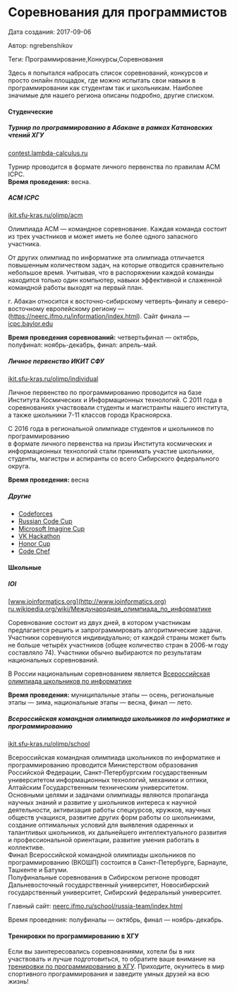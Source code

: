 # Соревнования для программистов

Дата создания: 2017-09-06

Автор: ngrebenshikov

Теги: Программирование,Конкурсы,Соревнования

Здесь я попытался набросать список соревнований, конкурсов и просто онлайн площадок, где можно испытать свои навыки в программировании как студентам так и школьникам. Наиболее значимые для нашего региона описаны подробно, другие списком.

#### Студенческие
  

##### Турнир по программированию в Абакане в рамках Катановских чтений ХГУ
[contest.lambda-calculus.ru](http://contest.lambda-calculus.ru)  
  
Турнир проводится в формате личного первенства по правилам ACM ICPC.  
**Время проведения:** весна.  
  

##### ACM ICPC
[ikit.sfu-kras.ru/olimp/acm](http://ikit.sfu-kras.ru/olimp/acm)  
  
Олимпиада ACM — командное соревнование. Каждая команда состоит из трех участников и может иметь не более одного запасного участника.  
  
От других олимпиад по информатике эта олимпиада отличается повышенным количеством задач, на которые отводится сравнительно небольшое время. Учитывая, что в распоряжении каждой команды находится только один компьютер, навыки эффективной и слаженной командной работы выходят на первый план.  
  
г. Абакан относится к восточно-сибирскому четверть-финалу и северо-восточному европейскому региону — (https://neerc.ifmo.ru/information/index.html). Сайт финала — [icpc.baylor.edu](https://icpc.baylor.edu)  
  
**Время проведения соревнований:** четвертьфинал — октябрь, полуфинал: ноябрь-декабрь, финал: апрель-май.  
  

##### Личное первенство ИКИТ СФУ
[ikit.sfu-kras.ru/olimp/individual](http://ikit.sfu-kras.ru/olimp/individual)  
  
Личное первенство по программированию проводится на базе Института Космических и Информационных технологий. С 2011 года в соревнованиях участвовали студенты и магистранты нашего института, а также школьники 7-11 классов города Красноярска.  
  
С 2016 года в региональной олимпиаде студентов и школьников по программированию  
в формате личного первенства на призы Института космических и информационных технологий стали принимать участие школьники, студенты, магистры и аспиранты со всего Сибирского федерального округа.  
  
**Время проведения:** весна  
  

##### Другие

- [Codeforces](http://codeforces.com)
- [Russian Code Cup](http://www.russiancodecup.ru)
- [Microsoft Imagine Cup](http://www.imaginecup.ru)
- [VK Hackathon](https://vk.com/vkhackathon)
- [Honor Cup](http://www.honorcup.ru)
- [Code Chef](https://www.codechef.com/contests)

  

#### Школьные
  

##### IOI
[www.ioinformatics.org](http://www.ioinformatics.org)  
[ru.wikipedia.org/wiki/Международная\_олимпиада\_по\_информатике](https://ru.wikipedia.org/wiki/Международная_олимпиада_по_информатике)  
  
Соревнование состоит из двух дней, в котором участникам предлагается решить и запрограммировать алгоритмические задачи. Участники соревнуются индивидуально; от каждой страны может быть не больше четырёх участников (общее количество стран в 2006-м году составляло 74). Участники обычно выбираются по результатам национальных соревнований.  
  
В России национальным соревнованием является [Всероссийская олимпиада школьников по информатике](http://www.rosolymp.ru/index.php?option=com_content&view=article&id=6449&Itemid=907)  
  
**Время проведения:** муниципальные этапы — осень, региональные этапы — зима, национальные этапы — весна, финал — лето.  
  

##### Всероссийская командная олимпиада школьников по информатике и программированию
[ikit.sfu-kras.ru/olimp/school](http://ikit.sfu-kras.ru/olimp/school)  
  
Всероссийская командная олимпиада школьников по информатике и программированию проводится Министерством образования Российской Федерации, Санкт-Петербургским государственным университетом информационных технологий, механики и оптики, Алтайским Государственным техническим университетом.  
Основными целями и задачами олимпиады являются пропаганда научных знаний и развитие у школьников интереса к научной деятельности, активизация работы спецкурсов, кружков, научных обществ учащихся, развитие других форм работы со школьниками, создание оптимальных условий для выявления одаренных и талантливых школьников, их дальнейшего интеллектуального развития и профессиональной ориентации, развитие умения работать в коллективе.  
Финал Всероссийской командной олимпиады школьников по программированию (ВКОШП) состоится в Санкт-Петербурге, Барнауле, Ташкенте и Батуми.  
Полуфинальные соревнования в Сибирском регионе проводят Дальневосточный государственный университет, Новосибирский государственный университет, Сибирский федеральный университет.  
  
Главный сайт: [neerc.ifmo.ru/school/russia-team/index.html](http://neerc.ifmo.ru/school/russia-team/index.html)  
  
Время проведения: полуфиналы — октябрь, финал — ноябрь-декабрь.  
  

#### Тренировки по программированию в ХГУ
  
Если вы заинтересовались соревнованиями, хотели бы в них участвовать и лучше подготовиться, то обратите ваше внимание на [тренировки по программированию в ХГУ](http://lambda-calculus.ru/blog/education/131.html). Приходите, окунитесь в мир спортивного программирования и заведите умных друзей на всю жизнь!